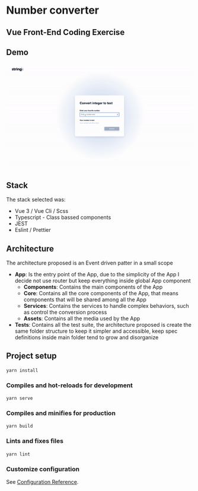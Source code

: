 # Number converter
## Vue Front-End Coding Exercise

## Demo
<p align="center">
  <img src="public/demo.gif" alt="Demo">
</p>

## Stack

The stack selected was:
- Vue 3 / Vue Cli / Scss
- Typescript - Class bassed components
- JEST
- Eslint / Prettier

## Architecture

The architecture proposed is an Event driven patter in a small scope

  - **App**: Is the entry point of the App, due to the simplicity of the App I decide not use router but keep everything inside global App component
    - **Components**: Contains the main components of the App
    - **Core**: Contains all the core components of the App, that means components that will be shared among all the App
    - **Services**: Contains the services to handle complex behaviors, such as control the conversion process
    - **Assets**: Contains all the media used by the App
  - **Tests**: Contains all the test suite, the architecture proposed is create the same folder structure to keep it simpler and accessible, keep spec definitions inside main folder tend to grow and disorganize 


## Project setup
```
yarn install
```

### Compiles and hot-reloads for development
```
yarn serve
```

### Compiles and minifies for production
```
yarn build
```

### Lints and fixes files
```
yarn lint
```

### Customize configuration
See [Configuration Reference](https://cli.vuejs.org/config/).